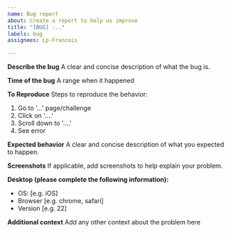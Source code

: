 ```yaml
---
name: Bug report
about: Create a report to help us improve
title: "[BUG] ..."
labels: bug
assignees: Lp-Francois

---
```


**Describe the bug**
A clear and concise description of what the bug is.

**Time of the bug**
A range when it happened

**To Reproduce**
Steps to reproduce the behavior:
1. Go to '...' page/challenge
2. Click on '....'
3. Scroll down to '....'
4. See error

**Expected behavior**
A clear and concise description of what you expected to happen.

**Screenshots**
If applicable, add screenshots to help explain your problem.

**Desktop (please complete the following information):**
 - OS: [e.g. iOS]
 - Browser [e.g. chrome, safari]
 - Version [e.g. 22]

**Additional context**
Add any other context about the problem here
